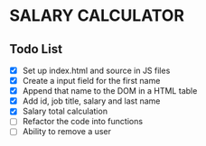 # SALARY CALCULATOR

## Todo List

- [x] Set up index.html and source in JS files
- [x] Create a input field for the first name
- [x] Append that name to the DOM in a HTML table
- [x] Add id, job title, salary and last name
- [x] Salary total calculation
- [ ] Refactor the code into functions
- [ ] Ability to remove a user
